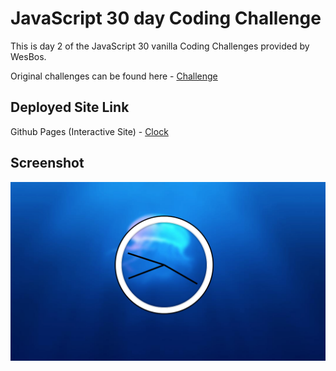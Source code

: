 # JavaScript 30 day Coding Challenge



<p>This is day 2 of the JavaScript 30 vanilla Coding Challenges provided by WesBos. </p>

Original challenges can be found here - [Challenge](https://courses.wesbos.com/account/access/62acf4628ed3995269ccb57c/view/194130581)

<h2> Deployed Site Link </h2>

Github Pages (Interactive Site) - [Clock](https://1dedios.github.io/JS30Challenges-Day2/)


## Screenshot

![Clock](Clock.png)
